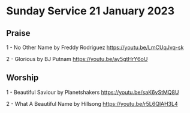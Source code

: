 # Sunday Service 21 January 2023

## Praise
1 - No Other Name by Freddy Rodriguez
https://youtu.be/LmCUqJvq-sk

2 - Glorious by BJ Putnam
https://youtu.be/ay5gtHrY6oU

## Worship
1 - Beautiful Saviour by Planetshakers
https://youtu.be/saK6vStMQ8U

2 - What A Beautiful Name by Hillsong
https://youtu.be/r5L6QlAH3L4